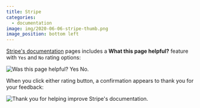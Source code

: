 ```yaml
---
title: Stripe
categories:
  - documentation
image: img/2020-06-06-stripe-thumb.png
image_position: bottom left
---
```


[Stripe's documentation](https://stripe.com/docs/) pages includes a **What this page helpful?** feature with `Yes` and `No` rating options:

![Was this page helpful? Yes No.](/feedback-library/img/2020-06-06-stripe.png)

When you click either rating button, a confirmation appears to thank you for your feedback:

![Thank you for helping improve Stripe's documentation.](/feedback-library/img/2020-06-06-stripe-2.png)
